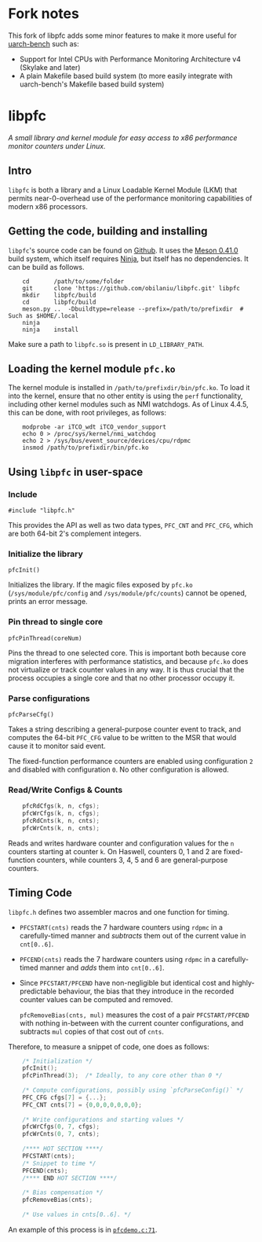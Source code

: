 # Fork notes

This fork of libpfc adds some minor features to make it more useful for [uarch-bench](https://github.com/travisdowns/uarch-bench) such as:

 - Support for Intel CPUs with Performance Monitoring Architecture v4 (Skylake and later)
 - A plain Makefile based build system (to more easily integrate with uarch-bench's Makefile based build system)

# libpfc

_A small library and kernel module for easy access to x86 performance monitor counters under Linux._

## Intro

`libpfc` is both a library and a Linux Loadable Kernel Module (LKM) that permits near-0-overhead use of the performance monitoring capabilities of modern x86 processors.

## Getting the code, building and installing

`libpfc`'s source code can be found on [Github](https://github.com/obilaniu/libpfc). It uses the [Meson 0.41.0](http://mesonbuild.com/) build system, which itself requires [Ninja](https://ninja-build.org/), but itself has no dependencies. It can be build as follows.

```shell
    cd       /path/to/some/folder
    git      clone 'https://github.com/obilaniu/libpfc.git' libpfc
    mkdir    libpfc/build
    cd       libpfc/build
    meson.py ..  -Dbuildtype=release --prefix=/path/to/prefixdir  # Such as $HOME/.local
    ninja
    ninja    install
```

Make sure a path to `libpfc.so` is present in `LD_LIBRARY_PATH`.

## Loading the kernel module `pfc.ko`

The kernel module is installed in `/path/to/prefixdir/bin/pfc.ko`. To load it into the kernel, ensure that no other entity is using the `perf` functionality, including other kernel modules such as NMI watchdogs. As of Linux 4.4.5, this can be done, with root privileges, as follows:

```shell
    modprobe -ar iTCO_wdt iTCO_vendor_support
    echo 0 > /proc/sys/kernel/nmi_watchdog
    echo 2 > /sys/bus/event_source/devices/cpu/rdpmc
    insmod /path/to/prefixdir/bin/pfc.ko
```

## Using `libpfc` in user-space

### Include

`#include "libpfc.h"`

This provides the API as well as two data types, `PFC_CNT` and `PFC_CFG`, which are both 64-bit 2's complement integers.

### Initialize the library

`pfcInit()`

Initializes the library. If the magic files exposed by `pfc.ko` (`/sys/module/pfc/config` and `/sys/module/pfc/counts`) cannot be opened, prints an error message.

### Pin thread to single core

`pfcPinThread(coreNum)`

Pins the thread to one selected core. This is important both because core migration interferes with performance statistics, and because `pfc.ko` does not virtualize or track counter values in any way. It is thus crucial that the process occupies a single core and that no other processor occupy it.

### Parse configurations

`pfcParseCfg()`

Takes a string describing a general-purpose counter event to track, and computes the 64-bit `PFC_CFG` value to be written to the MSR that would cause it to monitor said event.

The fixed-function performance counters are enabled using configuration `2` and disabled with configuration `0`. No other configuration is allowed.

### Read/Write Configs & Counts

```c
    pfcRdCfgs(k, n, cfgs);
    pfcWrCfgs(k, n, cfgs);
    pfcRdCnts(k, n, cnts);
    pfcWrCnts(k, n, cnts);
```

Reads and writes hardware counter and configuration values for the `n` counters starting at counter `k`. On Haswell, counters 0, 1 and 2 are fixed-function counters, while counters 3, 4, 5 and 6 are general-purpose counters.

## Timing Code

`libpfc.h` defines two assembler macros and one function for timing.

- `PFCSTART(cnts)` reads the 7 hardware counters using `rdpmc` in a carefully-timed manner and _subtracts_ them out of the current value in `cnt[0..6]`.
- `PFCEND(cnts)` reads the 7 hardware counters using `rdpmc` in a carefully-timed manner and _adds_ them into `cnt[0..6]`.
- Since `PFCSTART/PFCEND` have non-negligible but identical cost and highly-predictable behaviour, the bias that they introduce in the recorded counter values can be computed and removed.
  
  `pfcRemoveBias(cnts, mul)` measures the cost of a pair `PFCSTART/PFCEND` with nothing in-between with the current counter configurations, and subtracts `mul` copies of that cost out of `cnts`.

Therefore, to measure a snippet of code, one does as follows:

```c
    /* Initialization */
    pfcInit();
    pfcPinThread(3);  /* Ideally, to any core other than 0 */
    
    /* Compute configurations, possibly using `pfcParseConfig()` */
    PFC_CFG cfgs[7] = {...};
    PFC_CNT cnts[7] = {0,0,0,0,0,0,0};
    
    /* Write configurations and starting values */
    pfcWrCfgs(0, 7, cfgs);
    pfcWrCnts(0, 7, cnts);
    
    /**** HOT SECTION ****/
    PFCSTART(cnts);
    /* Snippet to time */
    PFCEND(cnts);
    /**** END HOT SECTION ****/
    
    /* Bias compensation */
    pfcRemoveBias(cnts);
    
    /* Use values in cnts[0..6]. */
```

An example of this process is in [`pfcdemo.c:71`](https://github.com/obilaniu/libpfc/blob/master/src/pfcdemo.c#L71).
